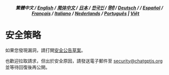 <div align="center">
<h5> <a href="../"><img height=15 style="margin: 0 3px -2px" src="https://raw.githubusercontent.com/kudoai/chatgpt.js/6fa1659feadaf70853996dc7d7f6e1ab5a1e6301/media/images/icons/earth-americas.svg"></a> 繁體中文 / <a href="../SECURITY.md">English</a> / <a href="../zh-cn/SECURITY.md">简体中文</a> / <a href="../ja/SECURITY.md">日本</a> / <a href="../ko/SECURITY.md">한국인</a> / <a href="../hi/SECURITY.md">हिंदी</a> / <a href="../de/SECURITY.md">Deutsch</a> /  / <a href="../es/SECURITY.md">Español</a> / <a href="../fr/SECURITY.md">Français</a> / <a href="../it/SECURITY.md">Italiano</a> / <a href="../nl/SECURITY.md">Nederlands</a> / <a href="../pt/SECURITY.md">Português</a> | <a href="../vi/SECURITY.md">Việt</a></h5>
</div>

# 安全策略

如果您發現漏洞，請打開[安全公告草案](https://github.com/kudoai/chatgpt.js/security/advisories/new)。

也歡迎拉取請求，但出於安全原因，請發送電子郵件至 security@chatgptjs.org 並等待回復後再公開。
